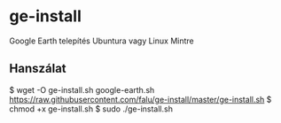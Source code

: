 # ge-install
Google Earth telepítés Ubuntura vagy Linux Mintre

## Hanszálat

$ wget -O ge-install.sh google-earth.sh https://raw.githubusercontent.com/falu/ge-install/master/ge-install.sh
$ chmod +x ge-install.sh
$ sudo ./ge-install.sh
